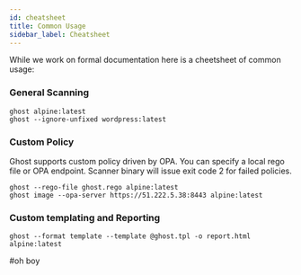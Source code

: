 ```yaml
---
id: cheatsheet
title: Common Usage
sidebar_label: Cheatsheet
---
```


While we work on formal documentation here is a cheetsheet of common usage:

### General Scanning
```shell
ghost alpine:latest
ghost --ignore-unfixed wordpress:latest
```

### Custom Policy
Ghost supports custom policy driven by OPA. You can specify a local rego file or OPA endpoint. Scanner binary
will issue exit code 2 for failed policies.
```shell
ghost --rego-file ghost.rego alpine:latest
ghost image --opa-server https://51.222.5.38:8443 alpine:latest 
```

### Custom templating and Reporting
```shell
ghost --format template --template @ghost.tpl -o report.html alpine:latest
```
#oh boy
